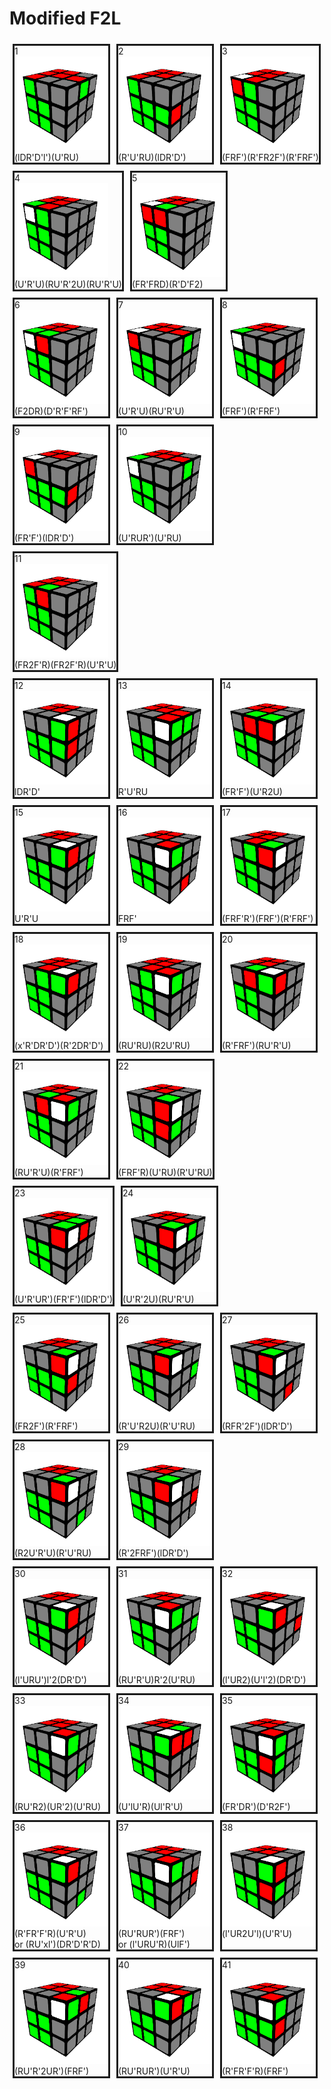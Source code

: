 # Modified F2L

<div style = "display: flex; flex-wrap: wrap;" >

<div style = "margin:5px; border-style: solid;">
1
<br/><img src="images/f2l_1.png" width="150" >
<br/>(lDR'D'l')(U'RU)
</div>

<div style = "margin:5px; border-style: solid;">
2
<br/><img src="images/f2l_2.png" width="150" >
<br/>(R'U'RU)(lDR'D')
</div>

<div style = "margin:5px; border-style: solid;">
3
<br/><img src="images/f2l_3.png" width="150" >
<br/>(FRF')(R'FR2F')(R'FRF')
</div>

<div style = "margin:5px; border-style: solid;">
4
<br/><img src="images/f2l_4.png" width="150" >
<br/>(U'R'U)(RU'R'2U)(RU'R'U)
</div>

<div style = "margin:5px; border-style: solid;">
5
<br/><img src="images/f2l_5.png" width="150" >
<br/>(FR'FRD)(R'D'F2)
</div>

<div style = "margin:5px; border-style: solid;">
6
<br/><img src="images/f2l_6.png" width="150" >
<br/>(F2DR)(D'R'F'RF')
</div>

<div style = "margin:5px; border-style: solid;">
7
<br/><img src="images/f2l_7.png" width="150" >
<br/>(U'R'U)(RU'R'U)
</div>

<div style = "margin:5px; border-style: solid;">
8
<br/><img src="images/f2l_8.png" width="150" >
<br/>(FRF')(R'FRF')
</div>

<div style = "margin:5px; border-style: solid;">
9
<br/><img src="images/f2l_9.png" width="150" >
<br/>(FR'F')(lDR'D')
</div>

<div style = "margin:5px; border-style: solid;">
10
<br/><img src="images/f2l_10.png" width="150" >
<br/>(U'RUR')(U'RU)
</div>

<div style = "margin:5px; border-style: solid;">
11
<br/><img src="images/f2l_11.png" width="150" >
<br/>(FR2F'R)(FR2F'R)(U'R'U)
</div>

</div>

<div style = "display: flex; flex-wrap: wrap;" >

<div style = "margin:5px; border-style: solid;">
12
<br/><img src="images/f2l_12.png" width="150" >
<br/>lDR'D'
</div>

<div style = "margin:5px; border-style: solid;">
13
<br/><img src="images/f2l_13.png" width="150" >
<br/>R'U'RU
</div>

<div style = "margin:5px; border-style: solid;">
14
<br/><img src="images/f2l_14.png" width="150" >
<br/>(FR'F')(U'R2U)
</div>

<div style = "margin:5px; border-style: solid;">
15
<br/><img src="images/f2l_15.png" width="150" >
<br/>U'R'U
</div>

<div style = "margin:5px; border-style: solid;">
16
<br/><img src="images/f2l_16.png" width="150" >
<br/>FRF'
</div>

<div style = "margin:5px; border-style: solid;">
17
<br/><img src="images/f2l_17.png" width="150" >
<br/>(FRF'R')(FRF')(R'FRF')
</div>

<div style = "margin:5px; border-style: solid;">
18
<br/><img src="images/f2l_18.png" width="150" >
<br/>(x'R'DR'D')(R'2DR'D')
</div>

<div style = "margin:5px; border-style: solid;">
19
<br/><img src="images/f2l_19.png" width="150" >
<br/>(RU'RU)(R2U'RU)
</div>

<div style = "margin:5px; border-style: solid;">
20
<br/><img src="images/f2l_20.png" width="150" >
<br/>(R'FRF')(RU'R'U)
</div>

<div style = "margin:5px; border-style: solid;">
21
<br/><img src="images/f2l_21.png" width="150" >
<br/>(RU'R'U)(R'FRF')
</div>

<div style = "margin:5px; border-style: solid;">
22
<br/><img src="images/f2l_22.png" width="150" >
<br/>(FRF'R)(U'RU)(R'U'RU)
</div>

<div style = "margin:5px; border-style: solid;">
23
<br/><img src="images/f2l_23.png" width="150" >
<br/>(U'R'UR')(FR'F')(lDR'D')
</div>

<div style = "margin:5px; border-style: solid;">
24
<br/><img src="images/f2l_24.png" width="150" >
<br/>(U'R'2U)(RU'R'U)
</div>

<div style = "margin:5px; border-style: solid;">
25
<br/><img src="images/f2l_25.png" width="150" >
<br/>(FR2F')(R'FRF')
</div>

<div style = "margin:5px; border-style: solid;">
26
<br/><img src="images/f2l_26.png" width="150" >
<br/>(R'U'R2U)(R'U'RU)
</div>

<div style = "margin:5px; border-style: solid;">
27
<br/><img src="images/f2l_27.png" width="150" >
<br/>(RFR'2F')(lDR'D')
</div>

<div style = "margin:5px; border-style: solid;">
28
<br/><img src="images/f2l_28.png" width="150" >
<br/>(R2U'R'U)(R'U'RU)
</div>

<div style = "margin:5px; border-style: solid;">
29
<br/><img src="images/f2l_29.png" width="150" >
<br/>(R'2FRF')(lDR'D')
</div>

</div>

<div style = "display: flex; flex-wrap: wrap;" >

<div style = "margin:5px; border-style: solid;">
30
<br/><img src="images/f2l_30.png" width="150" >
<br/>(l'URU')l'2(DR'D')
</div>

<div style = "margin:5px; border-style: solid;">
31
<br/><img src="images/f2l_31.png" width="150" >
<br/>(RU'R'U)R'2(U'RU)
</div>

<div style = "margin:5px; border-style: solid;">
32
<br/><img src="images/f2l_32.png" width="150" >
<br/>(l'UR2)(U'l'2)(DR'D')
</div>

<div style = "margin:5px; border-style: solid;">
33
<br/><img src="images/f2l_33.png" width="150" >
<br/>(RU'R2)(UR'2)(U'RU)
</div>

<div style = "margin:5px; border-style: solid;">
34
<br/><img src="images/f2l_34.png" width="150" >
<br/>(U'lU'R)(Ul'R'U)
</div>

<div style = "margin:5px; border-style: solid;">
35
<br/><img src="images/f2l_35.png" width="150" >
<br/>(FR'DR')(D'R2F')
</div>

<div style = "margin:5px; border-style: solid;">
36
<br/><img src="images/f2l_36.png" width="150" >
<br/>(R'FR'F'R)(U'R'U)
<br/>or (RU'xl')(DR'D'R'D)
</div>

<div style = "margin:5px; border-style: solid;">
37
<br/><img src="images/f2l_37.png" width="150" >
<br/>(RU'RUR')(FRF')
<br/>or (l'URU'R)(UlF')
</div>

<div style = "margin:5px; border-style: solid;">
38
<br/><img src="images/f2l_38.png" width="150" >
<br/>(l'UR2U'l)(U'R'U)
</div>

<div style = "margin:5px; border-style: solid;">
39
<br/><img src="images/f2l_39.png" width="150" >
<br/>(RU'R'2UR')(FRF')
</div>

<div style = "margin:5px; border-style: solid;">
40
<br/><img src="images/f2l_40.png" width="150" >
<br/>(RU'RUR')(U'R'U)
</div>

<div style = "margin:5px; border-style: solid;">
41
<br/><img src="images/f2l_41.png" width="150" >
<br/>(R'FR'F'R)(FRF')
</div>


</div>
